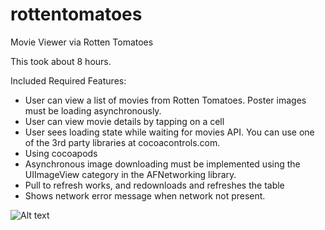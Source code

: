 rottentomatoes
==============

Movie Viewer via Rotten Tomatoes

This took about 8 hours.  

Included Required Features:
* User can view a list of movies from Rotten Tomatoes. Poster images must be loading asynchronously.
* User can view movie details by tapping on a cell
* User sees loading state while waiting for movies API. You can use one of the 3rd party libraries at cocoacontrols.com.
* Using cocoapods
* Asynchronous image downloading must be implemented using the UIImageView category in the AFNetworking library.
* Pull to refresh works, and redownloads and refreshes the table
* Shows network error message when network not present.

![Alt text](./rottentomatoes_v2.gif?raw=true "Optional Title")
